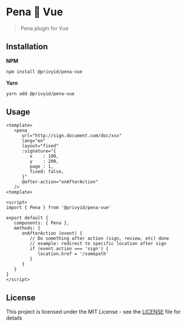 # Pena 💚 Vue

> Pena plugin for Vue

## Installation

**NPM**

```bash
npm install @privyid/pena-vue
```

**Yarn**
```bash
yarn add @privyid/pena-vue
```

## Usage

```vue
<template>
   <pena
      url="http://sign.document.com/doc/xxx"
      lang="en"
      layout="fixed"
      :signature="{
         x    : 100,
         y    : 200,
         page : 1,
         fixed: false,
      }"
      @after-action="onAfterAction"
   />
<template>

<script>
import { Pena } from '@privyid/pena-vue'

export default {
   components: { Pena },
   methods: {
      onAfterAction (event) {
         // Do something after action (sign, review, etc) done
         // example: redirect to specific location after sign
         if (event.action === 'sign') {
            location.href = '/somepath'
         }
      }
   }
}
</script>
```

## License

This project is licensed under the MIT License - see the [LICENSE](/LICENSE) file for details
